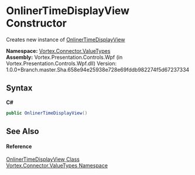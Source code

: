 # OnlinerTimeDisplayView Constructor 
 

Creates new instance of <a href="T_Vortex_Connector_ValueTypes_OnlinerTimeDisplayView.md">OnlinerTimeDisplayView</a>

**Namespace:**&nbsp;<a href="N_Vortex_Connector_ValueTypes.md">Vortex.Connector.ValueTypes</a><br />**Assembly:**&nbsp;Vortex.Presentation.Controls.Wpf (in Vortex.Presentation.Controls.Wpf.dll) Version: 1.0.0+Branch.master.Sha.658e94e25938e728e69fddb982274f5d67237334

## Syntax

**C#**<br />
``` C#
public OnlinerTimeDisplayView()
```


## See Also


#### Reference
<a href="T_Vortex_Connector_ValueTypes_OnlinerTimeDisplayView.md">OnlinerTimeDisplayView Class</a><br /><a href="N_Vortex_Connector_ValueTypes.md">Vortex.Connector.ValueTypes Namespace</a><br />